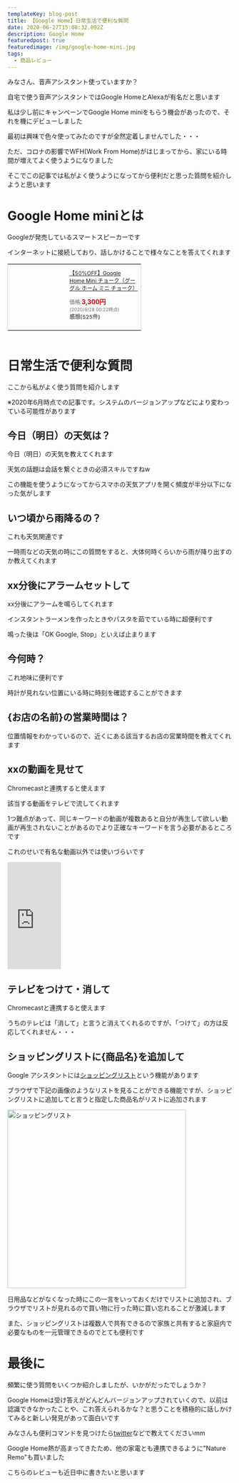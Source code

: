 ```yaml
---
templateKey: blog-post
title: 【Google Home】日常生活で便利な質問
date: 2020-06-27T15:08:32.092Z
description: Google Home
featuredpost: true
featuredimage: /img/google-home-mini.jpg
tags:
  - 商品レビュー
---
```

みなさん、音声アシスタント使っていますか？

自宅で使う音声アシスタントではGoogle HomeとAlexaが有名だと思います

私は少し前にキャンペーンでGoogle Home miniをもらう機会があったので、それを機にデビューしました

最初は興味で色々使ってみたのですが全然定着しませんでした・・・

ただ、コロナの影響でWFH(Work From Home)がはじまってから、家にいる時間が増えてよく使うようになりました

そこでこの記事では私がよく使うようになってから便利だと思った質問を紹介しようと思います

# Google Home miniとは

Googleが発売しているスマートスピーカーです

インターネットに接続しており、話しかけることで様々なことを答えてくれます

<table cellpadding="0" cellspacing="0" border="0" style=" border:1px solid #ccc; width:300px;"><tr style="border-style:none;"><td style="vertical-align:top; border-style:none; padding:10px; width:108px;"><a href="https://rpx.a8.net/svt/ejp?a8mat=3BFXPB+1KK78Y+2HOM+BWGDT&rakuten=y&a8ejpredirect=http%3A%2F%2Fhb.afl.rakuten.co.jp%2Fhgc%2Fg00q0724.2bo11c45.g00q0724.2bo12179%2Fa20061736636_3BFXPB_1KK78Y_2HOM_BWGDT%3Fpc%3Dhttp%253A%252F%252Fitem.rakuten.co.jp%252Fbook%252F15182442%252F%26m%3Dhttp%253A%252F%252Fm.rakuten.co.jp%252Fbook%252Fi%252F18832250%252F" rel="nofollow"><img border="0" alt="" src="http://thumbnail.image.rakuten.co.jp/@0_mall/book/cabinet/2461/0842776102461.gif?_ex=128x128" /></a></td><td style="font-size:12px; vertical-align:middle; border-style:none; padding:10px;"><p style="padding:0; margin:0;"><a href="https://rpx.a8.net/svt/ejp?a8mat=3BFXPB+1KK78Y+2HOM+BWGDT&rakuten=y&a8ejpredirect=http%3A%2F%2Fhb.afl.rakuten.co.jp%2Fhgc%2Fg00q0724.2bo11c45.g00q0724.2bo12179%2Fa20061736636_3BFXPB_1KK78Y_2HOM_BWGDT%3Fpc%3Dhttp%253A%252F%252Fitem.rakuten.co.jp%252Fbook%252F15182442%252F%26m%3Dhttp%253A%252F%252Fm.rakuten.co.jp%252Fbook%252Fi%252F18832250%252F" rel="nofollow">【50%OFF】Google Home Mini チョーク（グーグル ホーム ミニ チョーク）</a></p><p style="color:#666; margin-top:5px line-height:1.5;">価格:<span style="font-size:14px; color:#C00; font-weight:bold;">3,300円</span><br/><span style="font-size:10px; font-weight:normal;">(2020/6/28 00:22時点)</span><br/><span style="font-weight:bold;">感想(525件)</span></p></td></tr></table>
<img border="0" width="1" height="1" src="https://www18.a8.net/0.gif?a8mat=3BFXPB+1KK78Y+2HOM+BWGDT" alt="">

# 日常生活で便利な質問

ここから私がよく使う質問を紹介します

※2020年6月時点での記事です。システムのバージョンアップなどにより変わっている可能性があります

## 今日（明日）の天気は？

今日（明日）の天気を教えてくれます

天気の話題は会話を繋ぐときの必須スキルですねw

この機能を使うようになってからスマホの天気アプリを開く頻度が半分以下になった気がします

## いつ頃から雨降るの？

これも天気関連です

一時雨などの天気の時にこの質問をすると、大体何時くらいから雨が降り出すのか教えてくれます

## xx分後にアラームセットして

xx分後にアラームを鳴らしてくれます

インスタントラーメンを作ったときやパスタを茹でている時に超便利です

鳴った後は「OK Google, Stop」といえば止まります

## 今何時？

これ地味に便利です

時計が見れない位置にいる時に時刻を確認することができます

## {お店の名前}の営業時間は？

位置情報をわかっているので、近くにある該当するお店の営業時間を教えてくれます

## xxの動画を見せて

Chromecastと連携すると使えます

該当する動画をテレビで流してくれます

1つ難点があって、同じキーワードの動画が複数あると自分が再生して欲しい動画が再生されないことがあるのでより正確なキーワードを言う必要があるところです

これのせいで有名な動画以外では使いづらいです

<iframe style="width:120px;height:240px;" marginwidth="0" marginheight="0" scrolling="no" frameborder="0" src="https://rcm-fe.amazon-adsystem.com/e/cm?ref=tf_til&t=hamchance0215-22&m=amazon&o=9&p=8&l=as1&IS2=1&detail=1&asins=B07JGP3VC7&linkId=898fbbb52544c60eab1d9f161579b8c2&bc1=000000&lt1=_blank&fc1=333333&lc1=0066c0&bg1=ffffff&f=ifr">
    </iframe>

## テレビをつけて・消して

Chromecastと連携すると使えます

うちのテレビは「消して」と言うと消えてくれるのですが、「つけて」の方は反応してくれません・・・

## ショッピングリストに{商品名}を追加して

Google アシスタントには[ショッピングリスト](https://support.google.com/assistant/answer/7541256?hl=ja)という機能があります

ブラウザで下記の画像のようなリストを見ることができる機能ですが、ショッピングリストに追加してと言うと指定した商品名がリストに追加されます

<img src="https://kabu.hamchance.com/img/googlehome/shopping_list.jpg" width="400px" alt="ショッピングリスト">

日用品などがなくなった時にこの一言をいっておくだけでリストに追加され、ブラウザでリストが見れるので買い物に行った時に買い忘れることが激減します

また、ショッピングリストは複数人で共有できるので家族と共有すると家庭内で必要なものを一元管理できるのでとても便利です

# 最後に
頻繁に使う質問をいくつか紹介しましたが、いかがだったでしょうか？

Google Homeは受け答えがどんどんバージョンアップされていくので、以前は認識できなかったことや、これ答えられるかな？と思うことを積極的に話しかけてみると新しい発見があって面白いです

みなさんも便利コマンドを見つけたら[twitter](https://twitter.com/HamInvestor)などで教えてくださいmm

Google Home熱が高まってきたため、他の家電とも連携できるように"Nature Remo"も買いました

こちらのレビューも近日中に書きたいと思います